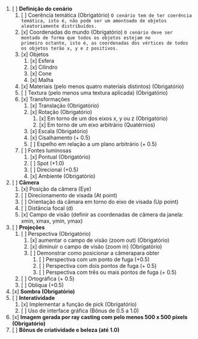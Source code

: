 1. [ ] **Definição do cenário**
    1. [ ] Coerência temática (Obrigatório)
	    `O cenário tem de ter coerência temática, isto é, não pode ser um amontoado de objetos aleatoriamente distribuídos.`
	2. [x] Coordenadas do mundo (Obrigatório)
		`O cenário deve ser montado de forma que todos os objetos estejam no primeiro octante, isto é, as coordenadas dos vértices de todos os objetos terão x, y e z positivos.`
	3. [x] Objetos
		1. [x] Esfera
		2. [x] Cilindro
		3. [x] Cone
		4. [x] Malha
	4. [x] Materiais (pelo menos quatro materiais distintos) (Obrigatório)
	5. [ ] Textura (pelo menos uma textura aplicada) (Obrigatório)
	6. [x] Transformações
		1. [x] Translação (Obrigatório)
		2. [x] Rotação (Obrigatório)
			1. [x] Em torno de um dos eixos x, y ou z (Obrigatório)
			2. [x] Em torno de um eixo arbitrário (Quatérnios)
		3. [x] Escala (Obrigatório)
		4. [x] Cisalhamento (+ 0.5)
		5. [ ] Espelho em relação a um plano arbitrário (+ 0.5)
	7. [ ] Fontes luminosas
		1. [x] Pontual (Obrigatório)
		2. [ ] Spot (+1.0)
		3. [ ] Direcional (+0.5)
		4. [x] Ambiente (Obrigatório)
2. [ ] **Câmera**
	1. [x] Posição da câmera (Eye)
	2. [ ] Direcionamento de visada (At point)
	3. [ ] Orientação da câmara em torno do eixo de visada (Up point)
	4. [ ] Distância focal (d)
	5. [x] Campo de visão (definir as coordenadas de câmera da janela: xmin, xmax, ymin, ymax)   
3. [ ] **Projeções**
	1. [ ] Perspectiva (Obrigatório)  
		1. [x] aumentar o campo de visão (zoom out) (Obrigatório)
		2. [x] diminuir o campo de visão (zoom in) (Obrigatório)
		3. [ ] Demonstrar como posicionar a câmerapara obter
			1. [ ] Perspectiva com um ponto de fuga (+0.5)
			2. [ ] Perspectiva com dois pontos de fuga (+ 0.5)
			3. [ ] Perspectiva com três ou mais pontos de fuga (+ 0.5)
	2. [ ] Ortográfica (+ 0.5)
	3. [ ] Obliqua (+0.5)
4. [x] **Sombra (Obrigatório)**
5. [ ] **Interatividade**
	1. [x] Implementar a função de pick (Obrigatório)
	2. [ ] Uso de interface gráfica (Bônus de 0.5 a 1.0)
6. [x] **Imagem gerada por ray casting com pelo menos 500 x 500 pixels (Obrigatório)**
7. [ ] **Bônus de criatividade e beleza (até 1.0)**

